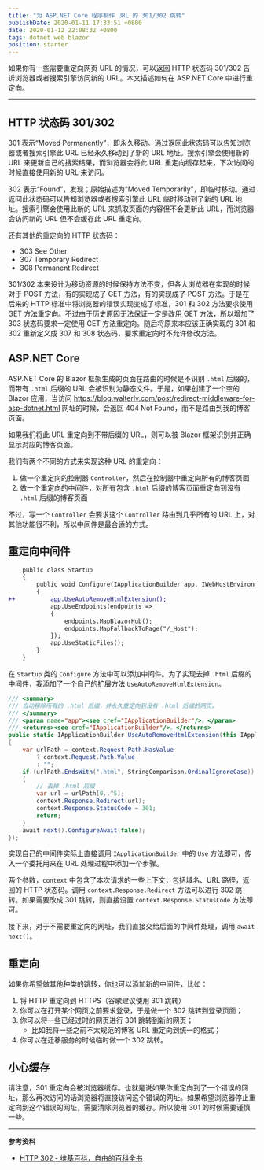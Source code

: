 ```yaml
---
title: "为 ASP.NET Core 程序制作 URL 的 301/302 跳转"
publishDate: 2020-01-11 17:33:51 +0800
date: 2020-01-12 22:08:32 +0800
tags: dotnet web blazor
position: starter
---
```


如果你有一些需要重定向网页 URL 的情况，可以返回 HTTP 状态码 301/302 告诉浏览器或者搜索引擎访问新的 URL。本文描述如何在 ASP.NET Core 中进行重定向。

---

<div id="toc"></div>

## HTTP 状态码 301/302

301 表示“Moved Permanently”，即永久移动。通过返回此状态码可以告知浏览器或者搜索引擎此 URL 已经永久移动到了新的 URL 地址。搜索引擎会使用新的 URL 来更新自己的搜索结果，而浏览器会将此 URL 重定向缓存起来，下次访问的时候直接使用新的 URL 来访问。

302 表示“Found”，发现；原始描述为“Moved Temporarily”，即临时移动。通过返回此状态码可以告知浏览器或者搜索引擎此 URL 临时移动到了新的 URL 地址。搜索引擎会使用此新的 URL 来抓取页面的内容但不会更新此 URL，而浏览器会访问新的 URL 但不会缓存此 URL 重定向。

还有其他的重定向的 HTTP 状态码：

- 303 See Other
- 307 Temporary Redirect
- 308 Permanent Redirect

301/302 本来设计为移动资源的时候保持方法不变，但各大浏览器在实现的时候对于 POST 方法，有的实现成了 GET 方法，有的实现成了 POST 方法。于是在后来的 HTTP 标准中将浏览器的错误实现变成了标准，301 和 302 方法要求使用 GET 方法重定向。不过由于历史原因无法保证一定是改用 GET 方法，所以增加了 303 状态码要求一定使用 GET 方法重定向。随后将原来本应该正确实现的 301 和 302 重新定义成 307 和 308 状态码，要求重定向时不允许修改方法。

## ASP.NET Core

ASP.NET Core 的 Blazor 框架生成的页面在路由的时候是不识别 `.html` 后缀的，而带有 `.html` 后缀的 URL 会被识别为静态文件。于是，如果创建了一个空的 Blazor 应用，当访问 <https://blog.walterlv.com/post/redirect-middleware-for-asp-dotnet.html> 网址的时候，会返回 404 Not Found，而不是路由到我的博客页面。

如果我们将此 URL 重定向到不带后缀的 URL，则可以被 Blazor 框架识别并正确显示对应的博客页面。

我们有两个不同的方式来实现这种 URL 的重定向：

1. 做一个重定向的控制器 `Controller`，然后在控制器中重定向所有的博客页面
2. 做一个重定向的中间件，对所有包含 `.html` 后缀的博客页面重定向到没有 `.html` 后缀的博客页面

不过，写一个 `Controller` 会要求这个 `Controller` 路由到几乎所有的 URL 上，对其他功能很不利，所以中间件是最合适的方式。

## 重定向中间件

```diff
    public class Startup
    {
        public void Configure(IApplicationBuilder app, IWebHostEnvironment env)
        {
++          app.UseAutoRemoveHtmlExtension();
            app.UseEndpoints(endpoints =>
            {
                endpoints.MapBlazorHub();
                endpoints.MapFallbackToPage("/_Host");
            });
            app.UseStaticFiles();
        }
    }
```

在 `Startup` 类的 `Configure` 方法中可以添加中间件。为了实现去掉 `.html` 后缀的中间件，我添加了一个自己的扩展方法 `UseAutoRemoveHtmlExtension`。

```csharp
/// <summary>
/// 自动移除所有的 .html 后缀，并永久重定向到没有 .html 后缀的网页。
/// </summary>
/// <param name="app"><see cref="IApplicationBuilder"/>。</param>
/// <returns><see cref="IApplicationBuilder"/>。</returns>
public static IApplicationBuilder UseAutoRemoveHtmlExtension(this IApplicationBuilder app) => app.Use(async (context, next) =>
{
    var urlPath = context.Request.Path.HasValue
        ? context.Request.Path.Value
        : "";
    if (urlPath.EndsWith(".html", StringComparison.OrdinalIgnoreCase))
    {
        // 去掉 .html 后缀
        var url = urlPath[0..^5];
        context.Response.Redirect(url);
        context.Response.StatusCode = 301;
        return;
    }
    await next().ConfigureAwait(false);
});
```

实现自己的中间件实际上直接调用 `IApplicationBuilder` 中的 `Use` 方法即可，传入一个委托用来在 URL 处理过程中添加一个步骤。

两个参数，`context` 中包含了本次请求的一些上下文，包括域名、URL 路径，返回的 HTTP 状态码。调用 `context.Response.Redirect` 方法可以进行 302 跳转。如果需要改成 301 跳转，则直接设置 `context.Response.StatusCode` 方法即可。

接下来，对于不需要重定向的网址，我们直接交给后面的中间件处理，调用 `await next()`。

## 重定向

如果你希望做其他种类的跳转，你也可以添加新的中间件，比如：

1. 将 HTTP 重定向到 HTTPS（谷歌建议使用 301 跳转）
2. 你可以在打开某个网页之前要求登录，于是做一个 302 跳转到登录页面；
3. 你可以将一些已经过时的网页进行 301 跳转到新的网页；
    - 比如我将一些之前不太规范的博客 URL 重定向到统一的格式；
4. 你可以在迁移服务的时候临时做一个 302 跳转。

## 小心缓存

请注意，301 重定向会被浏览器缓存。也就是说如果你重定向到了一个错误的网址，那么再次访问的话浏览器将直接访问这个错误的网址。如果希望浏览器停止重定向到这个错误的网址，需要清除浏览器的缓存。所以使用 301 的时候需要谨慎一些。

---

**参考资料**

- [HTTP 302 - 维基百科，自由的百科全书](https://zh.wikipedia.org/wiki/HTTP_302)
